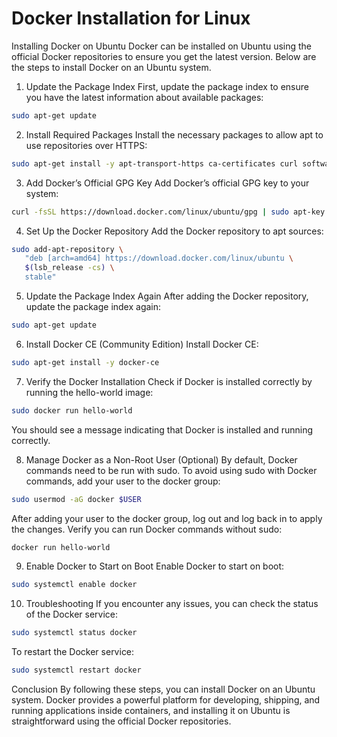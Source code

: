 # Docker  Installation for Linux

Installing Docker on Ubuntu
Docker can be installed on Ubuntu using the official Docker repositories to ensure you get the latest version. Below are the steps to install Docker on an Ubuntu system.

1. Update the Package Index
First, update the package index to ensure you have the latest information about available packages:

```sh
sudo apt-get update
```

2. Install Required Packages
Install the necessary packages to allow apt to use repositories over HTTPS:

```sh
sudo apt-get install -y apt-transport-https ca-certificates curl software-properties-common
```

3. Add Docker’s Official GPG Key
Add Docker’s official GPG key to your system:

```sh
curl -fsSL https://download.docker.com/linux/ubuntu/gpg | sudo apt-key add -
```

4. Set Up the Docker Repository
Add the Docker repository to apt sources:

```sh
sudo add-apt-repository \
   "deb [arch=amd64] https://download.docker.com/linux/ubuntu \
   $(lsb_release -cs) \
   stable"
```

5. Update the Package Index Again
After adding the Docker repository, update the package index again:

```sh
sudo apt-get update
```

6. Install Docker CE (Community Edition)
Install Docker CE:

```sh
sudo apt-get install -y docker-ce
```

7. Verify the Docker Installation
Check if Docker is installed correctly by running the hello-world image:

```sh
sudo docker run hello-world
```

You should see a message indicating that Docker is installed and running correctly.

8. Manage Docker as a Non-Root User (Optional)
By default, Docker commands need to be run with sudo. To avoid using sudo with Docker commands, add your user to the docker group:

```sh
sudo usermod -aG docker $USER
```

After adding your user to the docker group, log out and log back in to apply the changes. Verify you can run Docker commands without sudo:

```sh
docker run hello-world
```

9. Enable Docker to Start on Boot
Enable Docker to start on boot:

```sh
sudo systemctl enable docker
```

10. Troubleshooting
If you encounter any issues, you can check the status of the Docker service:

```sh
sudo systemctl status docker
```
To restart the Docker service:

```sh
sudo systemctl restart docker
```

Conclusion
By following these steps, you can install Docker on an Ubuntu system. Docker provides a powerful platform for developing, shipping, and running applications inside containers, and installing it on Ubuntu is straightforward using the official Docker repositories.